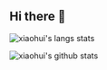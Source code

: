 ## Hi there 👋

<!--
**gu-xiaohui/gu-xiaohui** is a ✨ _special_ ✨ repository because its `README.md` (this file) appears on your GitHub profile.

Here are some ideas to get you started:

- 🔭 I’m currently working on ...
- 🌱 I’m currently learning ...
- 👯 I’m looking to collaborate on ...
- 🤔 I’m looking for help with ...
- 💬 Ask me about ...
- 📫 How to reach me: ...
- 😄 Pronouns: ...
- ⚡ Fun fact: ...
-->

![xiaohui's langs stats](https://github-readme-stats.vercel.app/api/top-langs/?username=gu-xiaohui&layout=compact&theme=radical&count_private=true&include_all_commits=true)

![xiaohui's github stats](https://github-readme-stats.vercel.app/api?username=gu-xiaohui&show_icons=true&theme=radical&count_private=true&include_all_commits=true)

